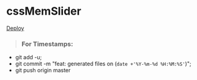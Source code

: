 # cssMemSlider
[Deploy](https://mrdoker1.github.io/cssMemSlider/cssMemSlider)

> ### For Timestamps:
- git add -u;
- git commit -m "feat: generated files on (`date +'%Y-%m-%d %H:%M:%S'`)";
- git push origin master
